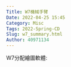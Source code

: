 ```yaml
---
Title: W7機械手臂
Date: 2022-04-25 15:45
Category: Misc
Tags: 2022-Spring-CD
Slug: w7_summary.html
Author: 40971134
---
```



<!-- PELICAN_END_SUMMARY -->

W7分配繪圖軟體:
